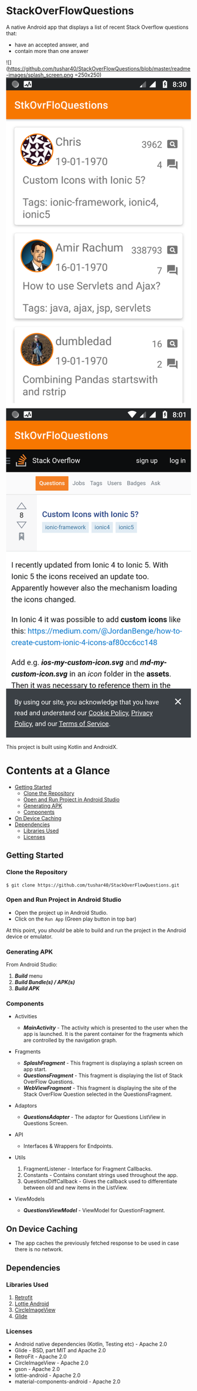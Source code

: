 # StackOverFlowQuestions

A native Android app that displays a list of recent Stack Overflow questions that:
- have an accepted answer, and
- contain more than one answer

​![](https://github.com/tushar40/StackOverFlowQuestions/blob/master/readme-images/splash_screen.png =250x250)
​![alt text](https://github.com/tushar40/StackOverFlowQuestions/blob/master/readme-images/questions_screen.png)
​![alt text](https://github.com/tushar40/StackOverFlowQuestions/blob/master/readme-images/webview_screen.png)


This project is built using Kotlin and AndroidX.

# Contents at a Glance
* [Getting Started](#getting-started)
  * [Clone the Repository](#clone-the-repository)
  * [Open and Run Project in Android Studio](#open-and-run-project-in-android-studio)
  * [Generating APK](#generating-apk)
  * [Components](#components)
* [On Device Caching](#on-device-caching)
* [Dependencies](#dependencies)
  * [Libraries Used](#libraries-used)
  * [Licenses](#licenses)
## Getting Started

### Clone the Repository

```
$ git clone https://github.com/tushar40/StackOverFlowQuestions.git
```

### Open and Run Project in Android Studio

- Open the project up in Android Studio.
- Click on the `Run App` (Green play button in top bar)

At this point, you *should* be able to build and run the project in the Android device or emulator.

### Generating APK

From Android Studio:

1. ***Build*** menu
2. ***Build Bundle(s) / APK(s)***
3. ***Build APK***

### Components
- Activities
  - ***MainActivity*** - The activity which is presented to the user when the app is launched. It is the parent container for the fragments which are controlled by the navigation graph.

- Fragments
  - ***SplashFragment*** - This fragment is displaying a splash screen on app start.
  - ***QuestionsFragment*** - This fragment is displaying the list of Stack OverFlow Questions.
   - ***WebViewFragment*** - This fragment is displaying the site of the Stack OverFlow Question selected in the QuestionsFragment.


- Adaptors
  - ***QuestionsAdapter*** - The adaptor for Questions ListView in Questions Screen.

- API
  - Interfaces & Wrappers for Endpoints.

- Utils
  1. FragmentListener - Interface for Fragment Callbacks.
  2. Constants - Contains constant strings used throughout the app.
  3. QuestionsDiffCallback - Gives the callback used to differentiate between old and new items in the ListView.

- ViewModels
  - ***QuestionsViewModel*** - ViewModel for QuestionFragment.

## On Device Caching
  - The app caches the previously fetched response to be used in case there is no network.

## Dependencies

### Libraries Used

  1. [Retrofit](https://square.github.io/retrofit/)
  2. [Lottie Android](https://github.com/airbnb/lottie-android)
  3. [CircleImageView](https://github.com/hdodenhof/CircleImageView)
  4. [Glide](https://github.com/bumptech/glide)

### Licenses

- Android native dependencies (Kotlin, Testing etc) - Apache 2.0
- Glide - BSD, part MIT and Apache 2.0
- RetroFit - Apache 2.0
- CircleImageView - Apache 2.0
- gson - Apache 2.0
- lottie-android - Apache 2.0
- material-components-android - Apache 2.0
